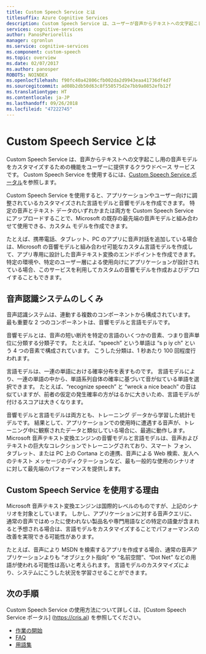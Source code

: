 ```yaml
---
title: Custom Speech Service とは
titlesuffix: Azure Cognitive Services
description: Custom Speech Service は、ユーザーが音声からテキストへの文字起こし用の音声モデルをカスタマイズできる、クラウドベース サービスです。
services: cognitive-services
author: PanosPeriorellis
manager: cgronlun
ms.service: cognitive-services
ms.component: custom-speech
ms.topic: overview
ms.date: 02/07/2017
ms.author: panosper
ROBOTS: NOINDEX
ms.openlocfilehash: f90fc40a42806cfb002da2d9943eaa41736df4d7
ms.sourcegitcommit: ad08b2db50d63c8f550575d2e7bb9a0852efb12f
ms.translationtype: HT
ms.contentlocale: ja-JP
ms.lasthandoff: 09/26/2018
ms.locfileid: "47222745"
---
```

# <a name="what-is-custom-speech-service"></a>Custom Speech Service とは

Custom Speech Service は、音声からテキストへの文字起こし用の音声モデルをカスタマイズするための機能をユーザーに提供するクラウドベース サービスです。
Custom Speech Service を使用するには、[Custom Speech Service ポータル](https://cris.ai)を参照します。

Custom Speech Service を使用すると、アプリケーションやユーザー向けに調整されているカスタマイズされた言語モデルと音響モデルを作成できます。 特定の音声とテキスト データのいずれかまたは両方を Custom Speech Service にアップロードすることで、Microsoft の既存の最先端の音声モデルと組み合わせて使用できる、カスタム モデルを作成できます。

たとえば、携帯電話、タブレット、PC のアプリに音声対話を追加している場合は、Microsoft の音響モデルと組み合わせ可能なカスタム言語モデルを作成して、アプリ専用に設計した音声テキスト変換のエンドポイントを作成できます。 特定の環境や、特定のユーザー層による使用向けにアプリケーションが設計されている場合、このサービスを利用してカスタムの音響モデルを作成およびデプロイすることもできます。


## <a name="how-do-speech-recognition-systems-work"></a>音声認識システムのしくみ
音声認識システムは、連動する複数のコンポーネントから構成されています。 最も重要な 2 つのコンポーネントは、音響モデルと言語モデルです。

音響モデルとは、音声の短い断片を特定の言語のいくつかの音素、つまり音声単位に分類する分類子です。 たとえば、“speech” という単語は “s p iy ch” という 4 つの音素で構成されています。 こうした分類は、1 秒あたり 100 回程度行われます。

言語モデルは、一連の単語における確率分布を表すものです。 言語モデルにより、一連の単語の中から、単語系列自体の確率に基づいて音が似ている単語を選択できます。 たとえば、“recognize speech” と “wreck a nice beach” の音は似ていますが、前者の仮定の発生確率の方がはるかに大きいため、言語モデルが付けるスコアは大きくなります。

音響モデルと言語モデルは両方とも、トレーニング データから学習した統計モデルです。 結果として、アプリケーションでの使用時に遭遇する音声が、トレーニング中に観察されたデータと類似している場合に、最適に動作します。 Microsoft 音声テキスト変換エンジンの音響モデルと言語モデルは、音声およびテキストの巨大なコレクションでトレーニングされており、スマート フォン、タブレット、または PC 上の Cortana との連携、音声による Web 検索、友人へのテキスト メッセージのディクテーションなど、最も一般的な使用のシナリオに対して最先端のパフォーマンスを提供します。

## <a name="why-use-the-custom-speech-service"></a>Custom Speech Service を使用する理由
Microsoft 音声テキスト変換エンジンは国際的レベルのものですが、上記のシナリオを対象としています。 しかし、アプリケーションに対する音声クエリに、通常の音声ではめったに使われない製品名や専門用語などの特定の語彙が含まれると予想される場合は、言語モデルをカスタマイズすることでパフォーマンスの改善を実現できる可能性があります。

たとえば、音声により MSDN を検索するアプリを作成する場合、通常の音声アプリケーションよりも “オブジェクト指向” や “名前空間”、“Dot Net” などの用語が使われる可能性は高いと考えられます。 言語モデルのカスタマイズにより、システムにこうした状況を学習させることができます。

## <a name="next-steps"></a>次の手順

Custom Speech Service の使用方法について詳しくは、[Custom Speech Service ポータル] (https://cris.ai) を参照してください。

* [作業の開始](cognitive-services-custom-speech-get-started.md)
* [FAQ](cognitive-services-custom-speech-faq.md)
* [用語集](cognitive-services-custom-speech-glossary.md)
